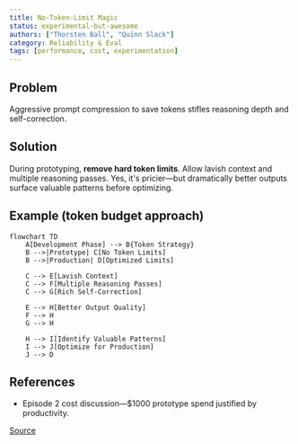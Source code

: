 ```yaml
---
title: No-Token-Limit Magic
status: experimental-but-awesome
authors: ["Thorsten Ball", "Quinn Slack"]
category: Reliability & Eval
tags: [performance, cost, experimentation]
---
```


## Problem
Aggressive prompt compression to save tokens stifles reasoning depth and self-correction.

## Solution
During prototyping, **remove hard token limits**. Allow lavish context and multiple reasoning passes. Yes, it's pricier—but dramatically better outputs surface valuable patterns before optimizing.

## Example (token budget approach)
```mermaid
flowchart TD
    A[Development Phase] --> B{Token Strategy}
    B -->|Prototype| C[No Token Limits]
    B -->|Production| D[Optimized Limits]

    C --> E[Lavish Context]
    C --> F[Multiple Reasoning Passes]
    C --> G[Rich Self-Correction]

    E --> H[Better Output Quality]
    F --> H
    G --> H

    H --> I[Identify Valuable Patterns]
    I --> J[Optimize for Production]
    J --> D
```

## References
- Episode 2 cost discussion—$1000 prototype spend justified by productivity.

[Source](https://www.nibzard.com/ampcode)